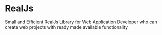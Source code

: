 # RealJs
Small and Efficient RealJs Library for Web Application Developer who can create web projects with ready made available functionality
